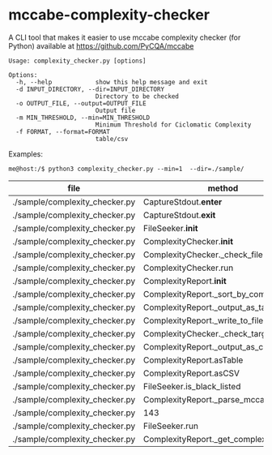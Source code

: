 # mccabe-complexity-checker
A CLI tool that makes it easier to use mccabe complexity checker (for Python) available at https://github.com/PyCQA/mccabe

```
Usage: complexity_checker.py [options]

Options:
  -h, --help            show this help message and exit
  -d INPUT_DIRECTORY, --dir=INPUT_DIRECTORY
                        Directory to be checked
  -o OUTPUT_FILE, --output=OUTPUT_FILE
                        Output file
  -m MIN_THRESHOLD, --min=MIN_THRESHOLD
                        Minimum Threshold for Ciclomatic Complexity
  -f FORMAT, --format=FORMAT
                        table/csv
```

Examples:

```
me@host:/$ python3 complexity_checker.py --min=1  --dir=./sample/
```

| file                           | method                                |   complexity | score   |
|--------------------------------|---------------------------------------|--------------|---------|
| ./sample/complexity_checker.py | CaptureStdout.__enter__               |            1 | LOW     |
| ./sample/complexity_checker.py | CaptureStdout.__exit__                |            1 | LOW     |
| ./sample/complexity_checker.py | FileSeeker.__init__                   |            1 | LOW     |
| ./sample/complexity_checker.py | ComplexityChecker.__init__            |            1 | LOW     |
| ./sample/complexity_checker.py | ComplexityChecker._check_file         |            1 | LOW     |
| ./sample/complexity_checker.py | ComplexityChecker.run                 |            1 | LOW     |
| ./sample/complexity_checker.py | ComplexityReport.__init__             |            1 | LOW     |
| ./sample/complexity_checker.py | ComplexityReport._sort_by_complexity  |            1 | LOW     |
| ./sample/complexity_checker.py | ComplexityReport._output_as_table     |            1 | LOW     |
| ./sample/complexity_checker.py | ComplexityReport._write_to_file       |            1 | LOW     |
| ./sample/complexity_checker.py | ComplexityChecker._check_target_files |            2 | LOW     |
| ./sample/complexity_checker.py | ComplexityReport._output_as_csv       |            2 | LOW     |
| ./sample/complexity_checker.py | ComplexityReport.asTable              |            2 | LOW     |
| ./sample/complexity_checker.py | ComplexityReport.asCSV                |            2 | LOW     |
| ./sample/complexity_checker.py | FileSeeker.is_black_listed            |            3 | LOW     |
| ./sample/complexity_checker.py | ComplexityReport._parse_mccabe_output |            3 | LOW     |
| ./sample/complexity_checker.py | 143                                   |            3 | LOW     |
| ./sample/complexity_checker.py | FileSeeker.run                        |            4 | LOW     |
| ./sample/complexity_checker.py | ComplexityReport._get_complexity_rate |            5 | LOW     |
